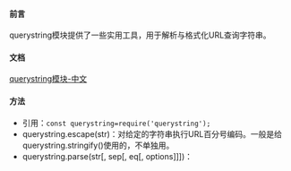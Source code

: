 #### 前言
querystring模块提供了一些实用工具，用于解析与格式化URL查询字符串。
#### 文档
[querystring模块-中文](http://nodejs.cn/api/querystring.html)
#### 方法
- 引用：``` const querystring=require('querystring'); ```
- querystring.escape(str)：对给定的字符串执行URL百分号编码。一般是给
querystring.stringify()使用的，不单独用。
- querystring.parse(str[, sep[, eq[, options]]])：




